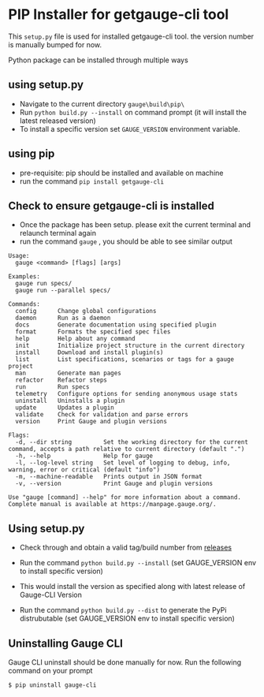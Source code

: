 # PIP Installer for getgauge-cli tool

This `setup.py` file is used for installed getgauge-cli tool.
the version number is manually bumped for now.

Python package can be installed through multiple ways

## using setup.py

- Navigate to the current directory `gauge\build\pip\`
- Run `python build.py --install` on command prompt (it will install the latest released version)
- To install a specific version set `GAUGE_VERSION` environment variable.

## using pip

- pre-requisite: pip should be installed and available on machine
- run the command `pip install getgauge-cli`

## Check to ensure getgauge-cli is installed

- Once the package has been setup. please exit the current terminal and relaunch terminal again
- run the command `gauge` , you should be able to see similar output
```
Usage:
  gauge <command> [flags] [args]

Examples:
  gauge run specs/
  gauge run --parallel specs/

Commands:
  config      Change global configurations
  daemon      Run as a daemon
  docs        Generate documentation using specified plugin
  format      Formats the specified spec files
  help        Help about any command
  init        Initialize project structure in the current directory
  install     Download and install plugin(s)
  list        List specifications, scenarios or tags for a gauge project
  man         Generate man pages
  refactor    Refactor steps
  run         Run specs
  telemetry   Configure options for sending anonymous usage stats
  uninstall   Uninstalls a plugin
  update      Updates a plugin
  validate    Check for validation and parse errors
  version     Print Gauge and plugin versions

Flags:
  -d, --dir string         Set the working directory for the current command, accepts a path relative to current directory (default ".")
  -h, --help               Help for gauge
  -l, --log-level string   Set level of logging to debug, info, warning, error or critical (default "info")
  -m, --machine-readable   Prints output in JSON format
  -v, --version            Print Gauge and plugin versions

Use "gauge [command] --help" for more information about a command.
Complete manual is available at https://manpage.gauge.org/.
```

## Using setup.py

- Check through and obtain a valid tag/build number from [releases](https://github.com/getgauge/gauge/releases)
- Run the command `python build.py --install` (set GAUGE_VERSION env to install specific version)
- This would install the version as specified along with latest release of Gauge-CLI Version

- Run the command `python build.py --dist` to generate the PyPi distrubutable (set GAUGE_VERSION env to install specific version)

## Uninstalling Gauge CLI

Gauge CLI uninstall should be done manually for now.
Run the following command on your prompt
```
$ pip uninstall gauge-cli
```
